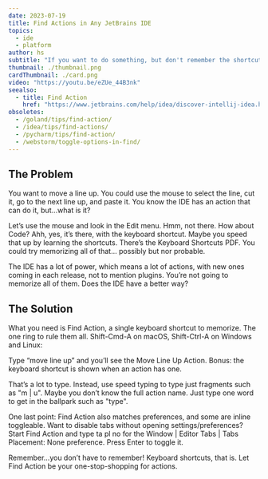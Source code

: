 ```yaml
---
date: 2023-07-19
title: Find Actions in Any JetBrains IDE
topics:
  - ide
  - platform
author: hs
subtitle: "If you want to do something, but don't remember the shortcut or menu option, use Find Action. Press ⇧⌘A (on Mac) or Control+Shift+A (on Windows/Linux)"
thumbnail: ./thumbnail.png
cardThumbnail: ./card.png
video: "https://youtu.be/eZUe_44B3nk"
seealso:
  - title: Find Action
    href: "https://www.jetbrains.com/help/idea/discover-intellij-idea.html#find-action"
obsoletes:
  - /goland/tips/find-action/
  - /idea/tips/find-actions/
  - /pycharm/tips/find-action/
  - /webstorm/toggle-options-in-find/
---
```


## The Problem

You want to move a line up. You could use the mouse to select the line, cut it, go to the next line up, and paste it. You know the IDE has an action that can do it, but…what is it?

Let’s use the mouse and look in the Edit menu. Hmm, not there. How about Code? Ahh, yes, it’s there, with the keyboard shortcut. Maybe you speed that up by learning the shortcuts. There’s the Keyboard Shortcuts PDF. You could try memorizing all of that... possibly but nor probable.

The IDE has a lot of power, which means a lot of actions, with new ones coming in each release, not to mention plugins. You’re not going to memorize all of them. Does the IDE have a better way?

## The Solution

What you need is Find Action, a single keyboard shortcut to memorize. The one ring to rule them all. Shift-Cmd-A on macOS, Shift-Ctrl-A on Windows and Linux:

Type “move line up” and you’ll see the Move Line Up Action. Bonus: the keyboard shortcut is shown when an action has one.

That’s a lot to type. Instead, use speed typing to type just fragments such as "m | u". Maybe you don’t know the full action name. Just type one word to get in the ballpark such as "type".

One last point: Find Action also matches preferences, and some are inline toggleable. Want to disable tabs without opening settings/preferences? Start Find Action and type ta pl no for the Window | Editor Tabs | Tabs Placement: None preference. Press Enter to toggle it.

Remember…you don’t have to remember! Keyboard shortcuts, that is. Let Find Action be your one-stop-shopping for actions.

